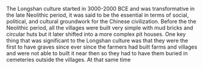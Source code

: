 The Longshan culture started in 3000-2000 BCE and was transformative in the late Neolithic period, it was said to be the essential in terms of social, political, and cultural groundwork for the Chinese civilization. Before the the Neolithic period, all the villages were built very simple with mud bricks and circular huts but it later shifted into a more complex pit houses. One key thing that was significant to the Longshan culture was that they were the first to have graves since ever since the farmers had built farms and villages and were not able to built it near then so they had to have them buried in cemeteries outside the villages. At that same time 